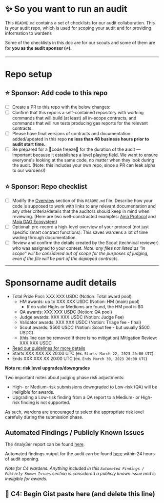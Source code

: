 # ✨ So you want to run an audit

This `README.md` contains a set of checklists for our audit collaboration. This is your audit repo, which is used for scoping your audit and for providing information to wardens

Some of the checklists in this doc are for our scouts and some of them are for **you as the audit sponsor (⭐️)**.

---

# Repo setup

## ⭐️ Sponsor: Add code to this repo

- [ ] Create a PR to this repo with the below changes:
- [ ] Confirm that this repo is a self-contained repository with working commands that will build (at least) all in-scope contracts, and commands that will run tests producing gas reports for the relevant contracts.
- [ ] Please have final versions of contracts and documentation added/updated in this repo **no less than 48 business hours prior to audit start time.**
- [ ] Be prepared for a 🚨code freeze🚨 for the duration of the audit — important because it establishes a level playing field. We want to ensure everyone's looking at the same code, no matter when they look during the audit. (Note: this includes your own repo, since a PR can leak alpha to our wardens!)

## ⭐️ Sponsor: Repo checklist

- [ ] Modify the [Overview](#overview) section of this `README.md` file. Describe how your code is supposed to work with links to any relevant documentation and any other criteria/details that the auditors should keep in mind when reviewing. (Here are two well-constructed examples: [Ajna Protocol](https://github.com/code-423n4/2023-05-ajna) and [Maia DAO Ecosystem](https://github.com/code-423n4/2023-05-maia))
- [ ] Optional: pre-record a high-level overview of your protocol (not just specific smart contract functions). This saves wardens a lot of time wading through documentation.
- [ ] Review and confirm the details created by the Scout (technical reviewer) who was assigned to your contest. *Note: any files not listed as "in scope" will be considered out of scope for the purposes of judging, even if the file will be part of the deployed contracts.*  

---

# Sponsorname audit details
- Total Prize Pool: XXX XXX USDC (Notion: Total award pool)
  - HM awards: up to XXX XXX USDC (Notion: HM (main) pool)
    - If no valid Highs or Mediums are found, the HM pool is $0 
  - QA awards: XXX XXX USDC (Notion: QA pool)
  - Judge awards: XXX XXX USDC (Notion: Judge Fee)
  - Validator awards: XXX XXX USDC (Notion: Triage fee - final)
  - Scout awards: $500 USDC (Notion: Scout fee - but usually $500 USDC)
  - (this line can be removed if there is no mitigation) Mitigation Review: XXX XXX USDC
- [Read our guidelines for more details](https://docs.code4rena.com/roles/wardens)
- Starts XXX XXX XX 20:00 UTC (ex. `Starts March 22, 2023 20:00 UTC`)
- Ends XXX XXX XX 20:00 UTC (ex. `Ends March 30, 2023 20:00 UTC`)

**Note re: risk level upgrades/downgrades**

Two important notes about judging phase risk adjustments: 
- High- or Medium-risk submissions downgraded to Low-risk (QA) will be ineligible for awards.
- Upgrading a Low-risk finding from a QA report to a Medium- or High-risk finding is not supported.

As such, wardens are encouraged to select the appropriate risk level carefully during the submission phase.

## Automated Findings / Publicly Known Issues

The 4naly3er report can be found [here](https://github.com/code-423n4/YYYY-MM-contest-candidate/blob/main/4naly3er-report.md).

Automated findings output for the audit can be found [here](https://github.com/code-423n4/YYYY-MM-contest-candidate/blob/main/bot-report.md) within 24 hours of audit opening.

_Note for C4 wardens: Anything included in this `Automated Findings / Publicly Known Issues` section is considered a publicly known issue and is ineligible for awards._
## 🐺 C4: Begin Gist paste here (and delete this line)



